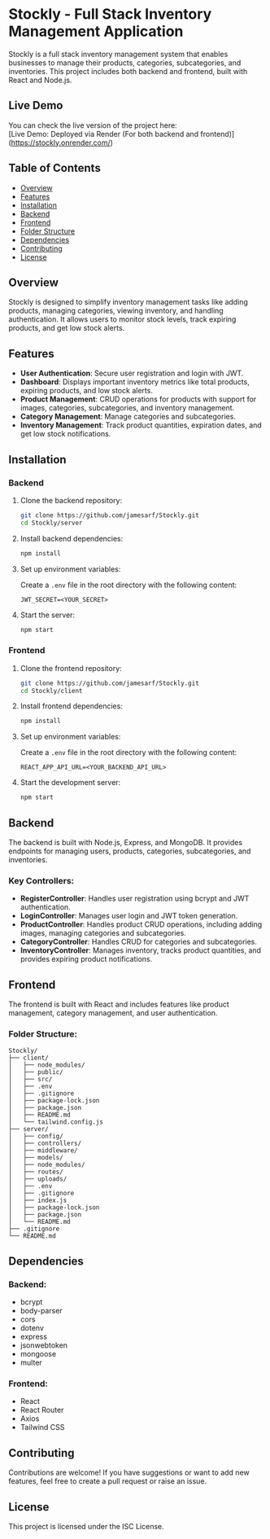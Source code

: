 # Stockly - Full Stack Inventory Management Application

Stockly is a full stack inventory management system that enables businesses to manage their products, categories, subcategories, and inventories. This project includes both backend and frontend, built with React and Node.js.

## Live Demo

You can check the live version of the project here:  
[Live Demo: Deployed via Render (For both backend and frontend)] (https://stockly.onrender.com/)

## Table of Contents

- [Overview](#overview)
- [Features](#features)
- [Installation](#installation)
- [Backend](#backend)
- [Frontend](#frontend)
- [Folder Structure](#folder-structure)
- [Dependencies](#dependencies)
- [Contributing](#contributing)
- [License](#license)

## Overview

Stockly is designed to simplify inventory management tasks like adding products, managing categories, viewing inventory, and handling authentication. It allows users to monitor stock levels, track expiring products, and get low stock alerts.

## Features

- **User Authentication**: Secure user registration and login with JWT.
- **Dashboard**: Displays important inventory metrics like total products, expiring products, and low stock alerts.
- **Product Management**: CRUD operations for products with support for images, categories, subcategories, and inventory management.
- **Category Management**: Manage categories and subcategories.
- **Inventory Management**: Track product quantities, expiration dates, and get low stock notifications.

## Installation

### Backend

1. Clone the backend repository:

   ```bash
   git clone https://github.com/jamesarf/Stockly.git
   cd Stockly/server
   ```

2. Install backend dependencies:

   ```bash
   npm install
   ```

3. Set up environment variables:

   Create a `.env` file in the root directory with the following content:

   ```env
   JWT_SECRET=<YOUR_SECRET>
   ```

4. Start the server:

   ```bash
   npm start
   ```

### Frontend

1. Clone the frontend repository:

   ```bash
   git clone https://github.com/jamesarf/Stockly.git
   cd Stockly/client
   ```

2. Install frontend dependencies:

   ```bash
   npm install
   ```

3. Set up environment variables:

   Create a `.env` file in the root directory with the following content:

   ```env
   REACT_APP_API_URL=<YOUR_BACKEND_API_URL>
   ```

4. Start the development server:

   ```bash
   npm start
   ```

## Backend

The backend is built with Node.js, Express, and MongoDB. It provides endpoints for managing users, products, categories, subcategories, and inventories.

### Key Controllers:

- **RegisterController**: Handles user registration using bcrypt and JWT authentication.
- **LoginController**: Manages user login and JWT token generation.
- **ProductController**: Handles product CRUD operations, including adding images, managing categories and subcategories.
- **CategoryController**: Handles CRUD for categories and subcategories.
- **InventoryController**: Manages inventory, tracks product quantities, and provides expiring product notifications.

## Frontend

The frontend is built with React and includes features like product management, category management, and user authentication.

### Folder Structure:

```plaintext
Stockly/
├── client/
│   ├── node_modules/
│   ├── public/
│   ├── src/
│   ├── .env
│   ├── .gitignore
│   ├── package-lock.json
│   ├── package.json
│   ├── README.md
│   └── tailwind.config.js
├── server/
│   ├── config/
│   ├── controllers/
│   ├── middleware/
│   ├── models/
│   ├── node_modules/
│   ├── routes/
│   ├── uploads/
│   ├── .env
│   ├── .gitignore
│   ├── index.js
│   ├── package-lock.json
│   ├── package.json
│   └── README.md
├── .gitignore
└── README.md
```

## Dependencies

### Backend:
- bcrypt
- body-parser
- cors
- dotenv
- express
- jsonwebtoken
- mongoose
- multer

### Frontend:
- React
- React Router
- Axios
- Tailwind CSS

## Contributing

Contributions are welcome! If you have suggestions or want to add new features, feel free to create a pull request or raise an issue.

## License

This project is licensed under the ISC License.
